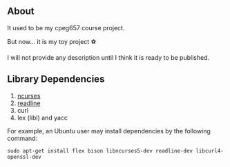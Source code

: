 ## About
It used to be my cpeg657 course project.

But now... it is my toy project :soccer:

I will not provide any description until I think it is ready to be published.

## Library Dependencies

1. [ncurses](http://ftp.gnu.org/pub/gnu/ncurses)
2. [readline](http://ftp.gnu.org/gnu/readline) 
3. curl 
4. lex (libl) and yacc

For example, an Ubuntu user may install dependencies by the following command:

```
sudo apt-get install flex bison libncurses5-dev readline-dev libcurl4-openssl-dev
```
